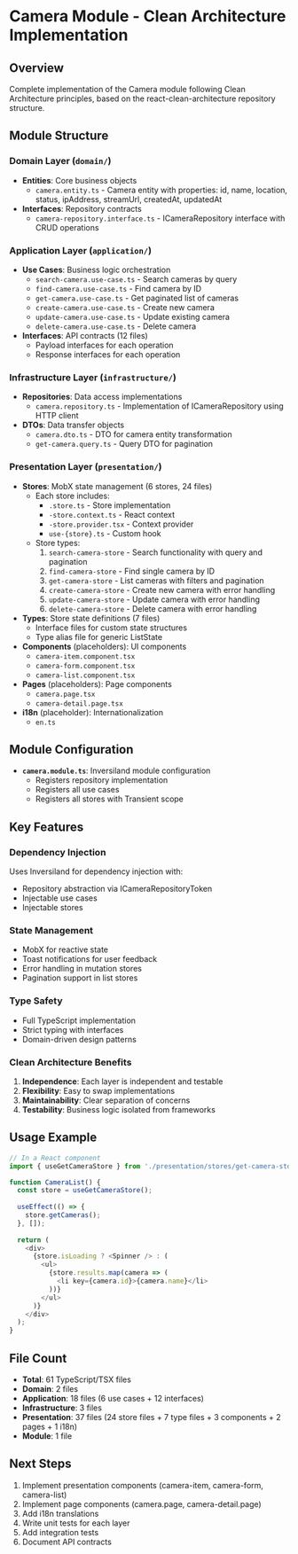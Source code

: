 # Camera Module - Clean Architecture Implementation

## Overview
Complete implementation of the Camera module following Clean Architecture principles, based on the react-clean-architecture repository structure.

## Module Structure

### Domain Layer (`domain/`)
- **Entities**: Core business objects
  - `camera.entity.ts` - Camera entity with properties: id, name, location, status, ipAddress, streamUrl, createdAt, updatedAt
- **Interfaces**: Repository contracts
  - `camera-repository.interface.ts` - ICameraRepository interface with CRUD operations

### Application Layer (`application/`)
- **Use Cases**: Business logic orchestration
  - `search-camera.use-case.ts` - Search cameras by query
  - `find-camera.use-case.ts` - Find camera by ID
  - `get-camera.use-case.ts` - Get paginated list of cameras
  - `create-camera.use-case.ts` - Create new camera
  - `update-camera.use-case.ts` - Update existing camera
  - `delete-camera.use-case.ts` - Delete camera
- **Interfaces**: API contracts (12 files)
  - Payload interfaces for each operation
  - Response interfaces for each operation

### Infrastructure Layer (`infrastructure/`)
- **Repositories**: Data access implementations
  - `camera.repository.ts` - Implementation of ICameraRepository using HTTP client
- **DTOs**: Data transfer objects
  - `camera.dto.ts` - DTO for camera entity transformation
  - `get-camera.query.ts` - Query DTO for pagination

### Presentation Layer (`presentation/`)
- **Stores**: MobX state management (6 stores, 24 files)
  - Each store includes:
    - `.store.ts` - Store implementation
    - `-store.context.ts` - React context
    - `-store.provider.tsx` - Context provider
    - `use-{store}.ts` - Custom hook
  - Store types:
    1. `search-camera-store` - Search functionality with query and pagination
    2. `find-camera-store` - Find single camera by ID
    3. `get-camera-store` - List cameras with filters and pagination
    4. `create-camera-store` - Create new camera with error handling
    5. `update-camera-store` - Update camera with error handling
    6. `delete-camera-store` - Delete camera with error handling
- **Types**: Store state definitions (7 files)
  - Interface files for custom state structures
  - Type alias file for generic ListState
- **Components** (placeholders): UI components
  - `camera-item.component.tsx`
  - `camera-form.component.tsx`
  - `camera-list.component.tsx`
- **Pages** (placeholders): Page components
  - `camera.page.tsx`
  - `camera-detail.page.tsx`
- **i18n** (placeholder): Internationalization
  - `en.ts`

## Module Configuration
- **`camera.module.ts`**: Inversiland module configuration
  - Registers repository implementation
  - Registers all use cases
  - Registers all stores with Transient scope

## Key Features

### Dependency Injection
Uses Inversiland for dependency injection with:
- Repository abstraction via ICameraRepositoryToken
- Injectable use cases
- Injectable stores

### State Management
- MobX for reactive state
- Toast notifications for user feedback
- Error handling in mutation stores
- Pagination support in list stores

### Type Safety
- Full TypeScript implementation
- Strict typing with interfaces
- Domain-driven design patterns

### Clean Architecture Benefits
1. **Independence**: Each layer is independent and testable
2. **Flexibility**: Easy to swap implementations
3. **Maintainability**: Clear separation of concerns
4. **Testability**: Business logic isolated from frameworks

## Usage Example

```typescript
// In a React component
import { useGetCameraStore } from './presentation/stores/get-camera-store/use-get-camera-store';

function CameraList() {
  const store = useGetCameraStore();
  
  useEffect(() => {
    store.getCameras();
  }, []);
  
  return (
    <div>
      {store.isLoading ? <Spinner /> : (
        <ul>
          {store.results.map(camera => (
            <li key={camera.id}>{camera.name}</li>
          ))}
        </ul>
      )}
    </div>
  );
}
```

## File Count
- **Total**: 61 TypeScript/TSX files
- **Domain**: 2 files
- **Application**: 18 files (6 use cases + 12 interfaces)
- **Infrastructure**: 3 files
- **Presentation**: 37 files (24 store files + 7 type files + 3 components + 2 pages + 1 i18n)
- **Module**: 1 file

## Next Steps
1. Implement presentation components (camera-item, camera-form, camera-list)
2. Implement page components (camera.page, camera-detail.page)
3. Add i18n translations
4. Write unit tests for each layer
5. Add integration tests
6. Document API contracts
